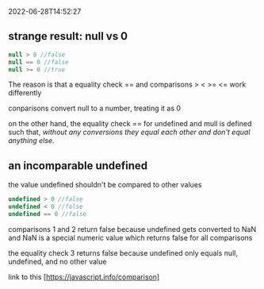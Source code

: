 2022-06-28T14:52:27

## strange result: null vs 0

```javascript
null > 0 //false
null == 0 //false
null >= 0 //true
```

The reason is that a equality check == and comparisons > < >= <= work differently

conparisons convert null to a number, treating it as 0

on the other hand, the equality check == for undefined and mull is defined such that, *without any conversions they equal each other and don't equal anything else*. 

## an incomparable undefined

the value undefined shouldn't be compared to other values

```javascript
undefined > 0 //false
undefined < 0 //false
undefined == 0 //false
```

comparisons 1 and 2 return false because undefined gets converted to NaN and NaN is a special numeric value which returns false for all comparisons

the equality check 3 returns false because undefined only equals null, undefined, and no other value

link to this [https://javascript.info/comparison]